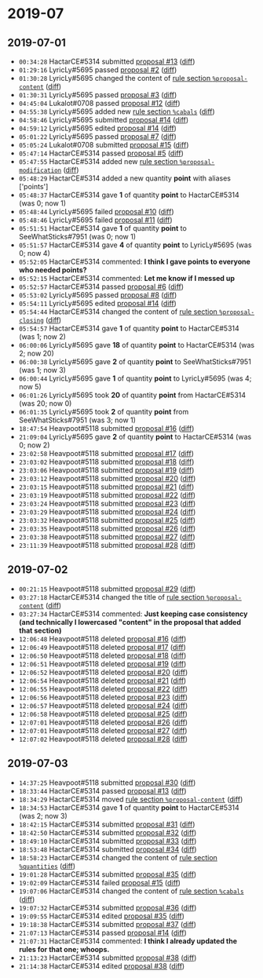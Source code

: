 # 2019-07

## 2019-07-01

* `00:34:28` HactarCE#5314 submitted [proposal #13](../proposals.md#13) ([diff](https://github.com/Quonauts/Quonauts-4/commit/ac45ba0fe622ca151cef6b98f6ba5973b178b73a))
* `01:29:16` LyricLy#5695 passed [proposal #2](../proposals.md#2) ([diff](https://github.com/Quonauts/Quonauts-4/commit/657b9c65653032f3d6ce93d4801ca25a1f5fbb1d))
* `01:30:28` LyricLy#5695 changed the content of [rule section `%proposal-content`](../rules.md#proposal-content) ([diff](https://github.com/Quonauts/Quonauts-4/commit/6861b827efdf8d8da7c816daa1deaeb001db48b3))
* `01:30:31` LyricLy#5695 passed [proposal #3](../proposals.md#3) ([diff](https://github.com/Quonauts/Quonauts-4/commit/e07af1cff19c6f6ea41662a220ffd231d742a7f1))
* `04:45:04` Lukalot#0708 passed [proposal #12](../proposals.md#12) ([diff](https://github.com/Quonauts/Quonauts-4/commit/87fc97e1a0e3022a1f06a0244b7d0d62984add9d))
* `04:55:38` LyricLy#5695 added new [rule section `%cabals`](../rules.md#cabals) ([diff](https://github.com/Quonauts/Quonauts-4/commit/a1c4056d722db1c750d5002b1748cf4f0bee20e5))
* `04:58:46` LyricLy#5695 submitted [proposal #14](../proposals.md#14) ([diff](https://github.com/Quonauts/Quonauts-4/commit/50a3cbf173d3742156463d2a442568833d2b3ec5))
* `04:59:12` LyricLy#5695 edited [proposal #14](../proposals.md#14) ([diff](https://github.com/Quonauts/Quonauts-4/commit/8d382c5fb6e2a98327d483849a35ec214678b804))
* `05:01:22` LyricLy#5695 passed [proposal #7](../proposals.md#7) ([diff](https://github.com/Quonauts/Quonauts-4/commit/25895994a5b7c4dc6b1bcaf6eddf6b3a93f6cc88))
* `05:05:24` Lukalot#0708 submitted [proposal #15](../proposals.md#15) ([diff](https://github.com/Quonauts/Quonauts-4/commit/40b161db9929035532fda076c8026a1cd9e46fc4))
* `05:47:14` HactarCE#5314 passed [proposal #5](../proposals.md#5) ([diff](https://github.com/Quonauts/Quonauts-4/commit/df953371337a7e76d494541cca48f0cb56d1b7e7))
* `05:47:55` HactarCE#5314 added new [rule section `%proposal-modification`](../rules.md#proposal-modification) ([diff](https://github.com/Quonauts/Quonauts-4/commit/c6b815973e75fefc233d5eb4ca645d22d2fb7cc4))
* `05:48:29` HactarCE#5314 added a new quantity **point** with aliases ['points']
* `05:48:37` HactarCE#5314 gave **1** of quantity **point** to HactarCE#5314 (was 0; now 1)
* `05:48:44` LyricLy#5695 failed [proposal #10](../proposals.md#10) ([diff](https://github.com/Quonauts/Quonauts-4/commit/26bcaaefee32cec4b6bf5c2a73eb0ecc45b78026))
* `05:48:46` LyricLy#5695 failed [proposal #11](../proposals.md#11) ([diff](https://github.com/Quonauts/Quonauts-4/commit/e1fae832e817bb04b3321c9a0d07081b680009ac))
* `05:51:51` HactarCE#5314 gave **1** of quantity **point** to SeeWhatSticks#7951 (was 0; now 1)
* `05:51:57` HactarCE#5314 gave **4** of quantity **point** to LyricLy#5695 (was 0; now 4)
* `05:52:05` HactarCE#5314 commented: **I think I gave points to everyone who needed points?**
* `05:52:15` HactarCE#5314 commented: **Let me know if I messed up**
* `05:52:57` HactarCE#5314 passed [proposal #6](../proposals.md#6) ([diff](https://github.com/Quonauts/Quonauts-4/commit/2ec9daa546a7aacf0f9208696e5485ed6e709df6))
* `05:53:02` LyricLy#5695 passed [proposal #8](../proposals.md#8) ([diff](https://github.com/Quonauts/Quonauts-4/commit/5488952736d0038fd486cf7c9d46a13d4e24bb01))
* `05:54:11` LyricLy#5695 edited [proposal #14](../proposals.md#14) ([diff](https://github.com/Quonauts/Quonauts-4/commit/c17d7b9a61b268d3e76bec36888044fb4a8275b1))
* `05:54:44` HactarCE#5314 changed the content of [rule section `%proposal-closing`](../rules.md#proposal-closing) ([diff](https://github.com/Quonauts/Quonauts-4/commit/40eef757ee7dade3ffaee396abda68d710d8d6bf))
* `05:54:57` HactarCE#5314 gave **1** of quantity **point** to HactarCE#5314 (was 1; now 2)
* `06:00:06` LyricLy#5695 gave **18** of quantity **point** to HactarCE#5314 (was 2; now 20)
* `06:00:38` LyricLy#5695 gave **2** of quantity **point** to SeeWhatSticks#7951 (was 1; now 3)
* `06:00:44` LyricLy#5695 gave **1** of quantity **point** to LyricLy#5695 (was 4; now 5)
* `06:01:26` LyricLy#5695 took **20** of quantity **point** from HactarCE#5314 (was 20; now 0)
* `06:01:35` LyricLy#5695 took **2** of quantity **point** from SeeWhatSticks#7951 (was 3; now 1)
* `18:47:54` Heavpoot#5118 submitted [proposal #16](../proposals.md#16) ([diff](https://github.com/Quonauts/Quonauts-4/commit/b394690e2230f3071ee08353988e81aa6f4bc1f0))
* `21:09:04` LyricLy#5695 gave **2** of quantity **point** to HactarCE#5314 (was 0; now 2)
* `23:02:58` Heavpoot#5118 submitted [proposal #17](../proposals.md#17) ([diff](https://github.com/Quonauts/Quonauts-4/commit/bdb5ed5ae087db78620c6661acc90963bc30050d))
* `23:03:02` Heavpoot#5118 submitted [proposal #18](../proposals.md#18) ([diff](https://github.com/Quonauts/Quonauts-4/commit/562faa817a12c0387855245e4507385e4652ad2a))
* `23:03:06` Heavpoot#5118 submitted [proposal #19](../proposals.md#19) ([diff](https://github.com/Quonauts/Quonauts-4/commit/c08cdb7b33fe2f668a19d0afa104184b8cb3fa94))
* `23:03:12` Heavpoot#5118 submitted [proposal #20](../proposals.md#20) ([diff](https://github.com/Quonauts/Quonauts-4/commit/62e85685e0e0921f9ea1f271c9c129fe7d474a92))
* `23:03:15` Heavpoot#5118 submitted [proposal #21](../proposals.md#21) ([diff](https://github.com/Quonauts/Quonauts-4/commit/c39d9fffff5c531c7f563b95cc041e035eb8a6cb))
* `23:03:19` Heavpoot#5118 submitted [proposal #22](../proposals.md#22) ([diff](https://github.com/Quonauts/Quonauts-4/commit/f6fc0ee2018008013a4f6cb57b0c0b05e358a6a8))
* `23:03:24` Heavpoot#5118 submitted [proposal #23](../proposals.md#23) ([diff](https://github.com/Quonauts/Quonauts-4/commit/9a5c81d7ec751bfc4c3127bb49e0aae67e299c94))
* `23:03:29` Heavpoot#5118 submitted [proposal #24](../proposals.md#24) ([diff](https://github.com/Quonauts/Quonauts-4/commit/e0353567706acdcc9d86b1768375a1f17e8f8ff9))
* `23:03:32` Heavpoot#5118 submitted [proposal #25](../proposals.md#25) ([diff](https://github.com/Quonauts/Quonauts-4/commit/c898717f40518b5d693e9a0bde38919610856b39))
* `23:03:35` Heavpoot#5118 submitted [proposal #26](../proposals.md#26) ([diff](https://github.com/Quonauts/Quonauts-4/commit/33da71f78cc9f0277b703625660ab6eea9cc2ee7))
* `23:03:38` Heavpoot#5118 submitted [proposal #27](../proposals.md#27) ([diff](https://github.com/Quonauts/Quonauts-4/commit/a46bb881152a84702e9e4b232533cc522c79f367))
* `23:11:39` Heavpoot#5118 submitted [proposal #28](../proposals.md#28) ([diff](https://github.com/Quonauts/Quonauts-4/commit/7d41ee9fe88c479913a14827f53f66f4427e274e))

## 2019-07-02

* `00:21:15` Heavpoot#5118 submitted [proposal #29](../proposals.md#29) ([diff](https://github.com/Quonauts/Quonauts-4/commit/b6298170b58df685078fe72c78311fd330efb9bd))
* `03:27:18` HactarCE#5314 changed the title of [rule section `%proposal-content`](../rules.md#proposal-content) ([diff](https://github.com/Quonauts/Quonauts-4/commit/a491600d003478993e527ca28a4cd846617f4964))
* `03:27:34` HactarCE#5314 commented: **Just keeping case consistency (and technically I lowercased "content" in the proposal that added that section)**
* `12:06:48` Heavpoot#5118 deleted [proposal #16](../proposals.md#16) ([diff](https://github.com/Quonauts/Quonauts-4/commit/f4df4283e616431448d1b4d940e940a036647dd6))
* `12:06:49` Heavpoot#5118 deleted [proposal #17](../proposals.md#17) ([diff](https://github.com/Quonauts/Quonauts-4/commit/f5bb8d15c35b9f4906c4459b348198e2cf6acb6f))
* `12:06:50` Heavpoot#5118 deleted [proposal #18](../proposals.md#18) ([diff](https://github.com/Quonauts/Quonauts-4/commit/cd4f3b75c641a261b183a8fa4cd250c02a1052b8))
* `12:06:51` Heavpoot#5118 deleted [proposal #19](../proposals.md#19) ([diff](https://github.com/Quonauts/Quonauts-4/commit/365286b3bbbf4585b08448cb1045ce24a6295eb4))
* `12:06:52` Heavpoot#5118 deleted [proposal #20](../proposals.md#20) ([diff](https://github.com/Quonauts/Quonauts-4/commit/c62c94b843116035bc329a87c7ae8494828d4a94))
* `12:06:54` Heavpoot#5118 deleted [proposal #21](../proposals.md#21) ([diff](https://github.com/Quonauts/Quonauts-4/commit/1e1f81c2ff7cb3d4b24be01fddb675175c2c896e))
* `12:06:55` Heavpoot#5118 deleted [proposal #22](../proposals.md#22) ([diff](https://github.com/Quonauts/Quonauts-4/commit/a498fccfcf7dc6bbe8b24e1aed709acaf9d8ea0c))
* `12:06:56` Heavpoot#5118 deleted [proposal #23](../proposals.md#23) ([diff](https://github.com/Quonauts/Quonauts-4/commit/a12fb4c83ef1e0dc5cbcbe3264bae13928699e89))
* `12:06:57` Heavpoot#5118 deleted [proposal #24](../proposals.md#24) ([diff](https://github.com/Quonauts/Quonauts-4/commit/631642415b7e976d128b9fd85ab9ab9c0aaffb40))
* `12:06:58` Heavpoot#5118 deleted [proposal #25](../proposals.md#25) ([diff](https://github.com/Quonauts/Quonauts-4/commit/812c6fc014c64a68a5a0acad77c7a5971fa73f7d))
* `12:07:01` Heavpoot#5118 deleted [proposal #26](../proposals.md#26) ([diff](https://github.com/Quonauts/Quonauts-4/commit/23a46130001fa166c81f27aad74fb996f71d5756))
* `12:07:01` Heavpoot#5118 deleted [proposal #27](../proposals.md#27) ([diff](https://github.com/Quonauts/Quonauts-4/commit/d6e2b5074481f04a17fb51778fee1929e88b6cc1))
* `12:07:02` Heavpoot#5118 deleted [proposal #28](../proposals.md#28) ([diff](https://github.com/Quonauts/Quonauts-4/commit/bd700ae0a037fc357d8c6e30664398c88cba2828))

## 2019-07-03

* `14:37:25` Heavpoot#5118 submitted [proposal #30](../proposals.md#30) ([diff](https://github.com/Quonauts/Quonauts-4/commit/691b7b1982eabb029d991aac043dbf7d78f52798))
* `18:33:44` HactarCE#5314 passed [proposal #13](../proposals.md#13) ([diff](https://github.com/Quonauts/Quonauts-4/commit/b3461b202f4ceb29ae755b8807805c5399b79e15))
* `18:34:29` HactarCE#5314 moved [rule section `%proposal-content`](../rules.md#proposal-content) ([diff](https://github.com/Quonauts/Quonauts-4/commit/73b54ab02bf3d9c84852614f056dbaa2f12f8fd9))
* `18:34:53` HactarCE#5314 gave **1** of quantity **point** to HactarCE#5314 (was 2; now 3)
* `18:42:15` HactarCE#5314 submitted [proposal #31](../proposals.md#31) ([diff](https://github.com/Quonauts/Quonauts-4/commit/94f4c739d15ac441719e6739da28f23c43c6c145))
* `18:42:50` HactarCE#5314 submitted [proposal #32](../proposals.md#32) ([diff](https://github.com/Quonauts/Quonauts-4/commit/0c0a46bf179c292114147dab3d5d912b59b8ecae))
* `18:49:10` HactarCE#5314 submitted [proposal #33](../proposals.md#33) ([diff](https://github.com/Quonauts/Quonauts-4/commit/06b8442367d61000669b9c919906ddbbd44e7e87))
* `18:53:48` HactarCE#5314 submitted [proposal #34](../proposals.md#34) ([diff](https://github.com/Quonauts/Quonauts-4/commit/7f9fb83747ed6d42ce3eb9ed156cfd7e1d5e8c4d))
* `18:58:23` HactarCE#5314 changed the content of [rule section `%quantities`](../rules.md#quantities) ([diff](https://github.com/Quonauts/Quonauts-4/commit/7e42b9c37a4bfa72ca8f7d1d4d607a9491a22850))
* `19:01:28` HactarCE#5314 submitted [proposal #35](../proposals.md#35) ([diff](https://github.com/Quonauts/Quonauts-4/commit/9a4e7cfafed067bfb5fbfa9af7df4eedd51e726b))
* `19:02:09` HactarCE#5314 failed [proposal #15](../proposals.md#15) ([diff](https://github.com/Quonauts/Quonauts-4/commit/d01a14a73d4cac22d5f43dc42a05fe589691783d))
* `19:07:06` HactarCE#5314 changed the content of [rule section `%cabals`](../rules.md#cabals) ([diff](https://github.com/Quonauts/Quonauts-4/commit/c0439475c895b20b000bdf86c0a94ce79f2bbc63))
* `19:07:32` HactarCE#5314 submitted [proposal #36](../proposals.md#36) ([diff](https://github.com/Quonauts/Quonauts-4/commit/90c9e284148c2e9e8919e8c95eefe4e0a0b66269))
* `19:09:55` HactarCE#5314 edited [proposal #35](../proposals.md#35) ([diff](https://github.com/Quonauts/Quonauts-4/commit/5c69d4768fa110479a4ba5a876dd884d3c4d38cd))
* `19:18:38` HactarCE#5314 submitted [proposal #37](../proposals.md#37) ([diff](https://github.com/Quonauts/Quonauts-4/commit/b1aae254c6b3e49357b20d8771c35ddd10dca32c))
* `21:07:13` HactarCE#5314 passed [proposal #14](../proposals.md#14) ([diff](https://github.com/Quonauts/Quonauts-4/commit/4079e6e6044534b31d745454606ea46487867bb8))
* `21:07:31` HactarCE#5314 commented: **I think I already updated the rules for that one; whoops.**
* `21:13:23` HactarCE#5314 submitted [proposal #38](../proposals.md#38) ([diff](https://github.com/Quonauts/Quonauts-4/commit/99c631920d24ee5bd0f5c2bd21fc18bacc6c1c13))
* `21:14:38` HactarCE#5314 edited [proposal #38](../proposals.md#38) ([diff](https://github.com/Quonauts/Quonauts-4/commit/e4cfdf31fb8205d3b878d399455574974f657d21))
